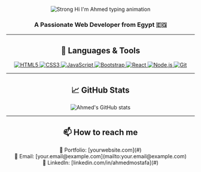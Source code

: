 <!-- أنيميشن فخم وقوي -->
<p align="center">
  <img src="https://readme-typing-svg.demolab.com?font=Anton&weight=700&size=45&duration=3000&pause=1000&color=F97316&center=true&vCenter=true&width=700&height=70&lines=Hi%2C+I'm+Ahmed+%F0%9F%91%8B" alt="Strong Hi I'm Ahmed typing animation" />
</p>

<!-- عنوان فرعي -->
<h3 align="center">A Passionate Web Developer from Egypt 🇪🇬</h3>

---

<!-- لغات البرمجة والأدوات -->
<h2 align="center">🚀 Languages & Tools</h2>

<p align="center">
  <a href="https://developer.mozilla.org/en-US/docs/Web/HTML" target="_blank">
    <img src="https://skillicons.dev/icons?i=html" alt="HTML5" />
  </a>
  <a href="https://developer.mozilla.org/en-US/docs/Web/CSS" target="_blank">
    <img src="https://skillicons.dev/icons?i=css" alt="CSS3" />
  </a>
  <a href="https://developer.mozilla.org/en-US/docs/Web/JavaScript" target="_blank">
    <img src="https://skillicons.dev/icons?i=js" alt="JavaScript" />
  </a>
  <a href="https://getbootstrap.com/" target="_blank">
    <img src="https://skillicons.dev/icons?i=bootstrap" alt="Bootstrap" />
  </a>
  <a href="https://reactjs.org/" target="_blank">
    <img src="https://skillicons.dev/icons?i=react" alt="React" />
  </a>
  <a href="https://nodejs.org/" target="_blank">
    <img src="https://skillicons.dev/icons?i=nodejs" alt="Node.js" />
  </a>
  <a href="https://git-scm.com/" target="_blank">
    <img src="https://skillicons.dev/icons?i=git" alt="Git" />
  </a>
</p>

---

<!-- GitHub Stats -->
<h2 align="center">📈 GitHub Stats</h2>

<p align="center">
  <img src="https://github-readme-stats.vercel.app/api?username=ahmedmostafa&show_icons=true&theme=radical" alt="Ahmed's GitHub stats" />
</p>

---

<!-- تواصل -->
<h2 align="center">📫 How to reach me</h2>

<p align="center">
  💼 Portfolio: [yourwebsite.com](#) <br>
  📧 Email: [your.email@example.com](mailto:your.email@example.com) <br>
  💬 LinkedIn: [linkedin.com/in/ahmedmostafa](#)
</p>
